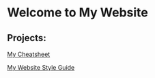 <h1>Welcome to My Website</h1>

<h2>Projects:</h2>

[My Cheatsheet](./cheatsheet/index.html)

[My Website Style Guide](./style-guide/index.html)
